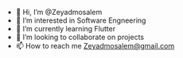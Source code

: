 - 👋 Hi, I’m @Zeyadmosalem
- 👀 I’m interested in Software Engneering
- 🌱 I’m currently learning Flutter
- 💞️ I’m looking to collaborate on projects
- 📫 How to reach me Zeyadmosalem@gmail.com
<!---
Zeyadmosalem/Zeyadmosalem is a ✨ special ✨ repository because its `README.md` (this file) appears on your GitHub profile.
You can click the Preview link to take a look at your changes.
--->
